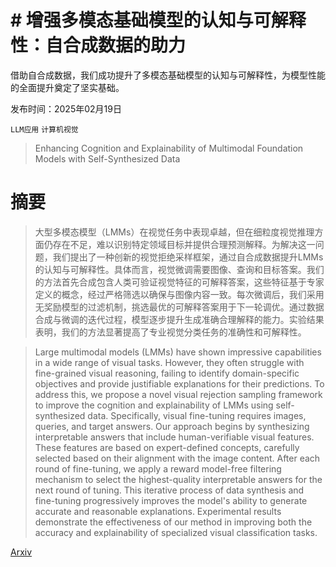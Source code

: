 # # 增强多模态基础模型的认知与可解释性：自合成数据的助力
借助自合成数据，我们成功提升了多模态基础模型的认知与可解释性，为模型性能的全面提升奠定了坚实基础。

发布时间：2025年02月19日

`LLM应用` `计算机视觉`

> Enhancing Cognition and Explainability of Multimodal Foundation Models with Self-Synthesized Data

# 摘要

> 大型多模态模型（LMMs）在视觉任务中表现卓越，但在细粒度视觉推理方面仍存在不足，难以识别特定领域目标并提供合理预测解释。为解决这一问题，我们提出了一种创新的视觉拒绝采样框架，通过自合成数据提升LMMs的认知与可解释性。具体而言，视觉微调需要图像、查询和目标答案。我们的方法首先合成包含人类可验证视觉特征的可解释答案，这些特征基于专家定义的概念，经过严格筛选以确保与图像内容一致。每次微调后，我们采用无奖励模型的过滤机制，挑选最优的可解释答案用于下一轮调优。通过数据合成与微调的迭代过程，模型逐步提升生成准确合理解释的能力。实验结果表明，我们的方法显著提高了专业视觉分类任务的准确性和可解释性。

> Large multimodal models (LMMs) have shown impressive capabilities in a wide range of visual tasks. However, they often struggle with fine-grained visual reasoning, failing to identify domain-specific objectives and provide justifiable explanations for their predictions. To address this, we propose a novel visual rejection sampling framework to improve the cognition and explainability of LMMs using self-synthesized data. Specifically, visual fine-tuning requires images, queries, and target answers. Our approach begins by synthesizing interpretable answers that include human-verifiable visual features. These features are based on expert-defined concepts, carefully selected based on their alignment with the image content. After each round of fine-tuning, we apply a reward model-free filtering mechanism to select the highest-quality interpretable answers for the next round of tuning. This iterative process of data synthesis and fine-tuning progressively improves the model's ability to generate accurate and reasonable explanations. Experimental results demonstrate the effectiveness of our method in improving both the accuracy and explainability of specialized visual classification tasks.

[Arxiv](https://arxiv.org/abs/2502.14044)